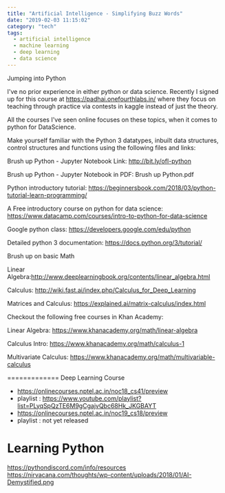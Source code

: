 ```yaml
---
title: "Artificial Intelligence - Simplifying Buzz Words"
date: "2019-02-03 11:15:02"
category: "tech"
tags:
  - artificial intelligence
  - machine learning
  - deep learning
  - data science
---
```


Jumping into Python

I've no prior experience in either python or data science. Recently I signed up for this course at https://padhai.onefourthlabs.in/ where they focus on teaching through practice via contests in kaggle instead of just the theory.

All the courses I've seen online focuses on these topics, when it comes to python for DataScience.

Make yourself familiar with the Python 3 datatypes, inbuilt data structures, control structures and functions using the following files and links:

Brush up Python - Jupyter Notebook Link: http://bit.ly/ofl-python

Brush up Python - Jupyter Notebook in PDF: Brush up Python.pdf

Python introductory tutorial: https://beginnersbook.com/2018/03/python-tutorial-learn-programming/

A Free introductory course on python for data science: https://www.datacamp.com/courses/intro-to-python-for-data-science

Google python class: https://developers.google.com/edu/python

Detailed python 3 documentation: https://docs.python.org/3/tutorial/

Brush up on basic Math

Linear Algebra:http://www.deeplearningbook.org/contents/linear_algebra.html

Calculus: http://wiki.fast.ai/index.php/Calculus_for_Deep_Learning

Matrices and Calculus: https://explained.ai/matrix-calculus/index.html

Checkout the following free courses in Khan Academy:

Linear Algebra: https://www.khanacademy.org/math/linear-algebra

Calculus Intro: https://www.khanacademy.org/math/calculus-1

Multivariate Calculus: https://www.khanacademy.org/math/multivariable-calculus


=============
Deep Learning Course

- https://onlinecourses.nptel.ac.in/noc18_cs41/preview
- playlist : https://www.youtube.com/playlist?list=PLyqSpQzTE6M9gCgajvQbc68Hk_JKGBAYT
- https://onlinecourses.nptel.ac.in/noc19_cs18/preview
- playlist : not yet released


Learning Python
=================
https://pythondiscord.com/info/resources
https://nirvacana.com/thoughts/wp-content/uploads/2018/01/AI-Demystified.png
